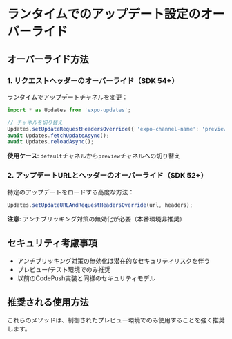 # ランタイムでのアップデート設定のオーバーライド

## オーバーライド方法

### 1. リクエストヘッダーのオーバーライド（SDK 54+）

ランタイムでアップデートチャネルを変更：

```javascript
import * as Updates from 'expo-updates';

// チャネルを切り替え
Updates.setUpdateRequestHeadersOverride({ 'expo-channel-name': 'preview' });
await Updates.fetchUpdateAsync();
await Updates.reloadAsync();
```

**使用ケース**: `default`チャネルから`preview`チャネルへの切り替え

### 2. アップデートURLとヘッダーのオーバーライド（SDK 52+）

特定のアップデートをロードする高度な方法：

```javascript
Updates.setUpdateURLAndRequestHeadersOverride(url, headers);
```

**注意**: アンチブリッキング対策の無効化が必要（本番環境非推奨）

## セキュリティ考慮事項

- アンチブリッキング対策の無効化は潜在的なセキュリティリスクを伴う
- プレビュー/テスト環境でのみ推奨
- 以前のCodePush実装と同様のセキュリティモデル

## 推奨される使用方法

これらのメソッドは、制御されたプレビュー環境でのみ使用することを強く推奨します。
